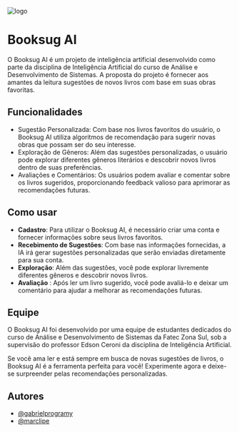 ![logo](https://github.com/GabrielProgramy/Booksug-API/assets/29321406/8c1354ea-b38b-4cb8-b7db-506677f01e4b)

# Booksug AI  

O Booksug AI é um projeto de inteligência artificial desenvolvido como parte da disciplina de Inteligência Artificial do curso de Análise e Desenvolvimento de Sistemas. A proposta do projeto é fornecer aos amantes da leitura sugestões de novos livros com base em suas obras favoritas.

## Funcionalidades
- Sugestão Personalizada: Com base nos livros favoritos do usuário, o Booksug AI utiliza algoritmos de recomendação para sugerir novas obras que possam ser do seu interesse.
- Exploração de Gêneros: Além das sugestões personalizadas, o usuário pode explorar diferentes gêneros literários e descobrir novos livros dentro de suas preferências.
- Avaliações e Comentários: Os usuários podem avaliar e comentar sobre os livros sugeridos, proporcionando feedback valioso para aprimorar as recomendações futuras.

## Como usar

- **Cadastro**: Para utilizar o Booksug AI, é necessário criar uma conta e fornecer informações sobre seus livros favoritos.
- **Recebimento de Sugestões**: Com base nas informações fornecidas, a IA irá gerar sugestões personalizadas que serão enviadas diretamente para sua conta.
- **Exploração**: Além das sugestões, você pode explorar livremente diferentes gêneros e descobrir novos livros.
- **Avaliação** : Após ler um livro sugerido, você pode avaliá-lo e deixar um comentário para ajudar a melhorar as recomendações futuras.


## Equipe
O Booksug AI foi desenvolvido por uma equipe de estudantes dedicados do curso de Análise e Desenvolvimento de Sistemas da Fatec Zona Sul, sob a supervisão do professor Edson Ceroni da disciplina de Inteligência Artificial.

Se você ama ler e está sempre em busca de novas sugestões de livros, o Booksug AI é a ferramenta perfeita para você! Experimente agora e deixe-se surpreender pelas recomendações personalizadas.

## Autores

- [@gabrielprogramy](https://www.github.com/gabrielprogramy)
- [@marclipe](https://github.com/marclipe)
